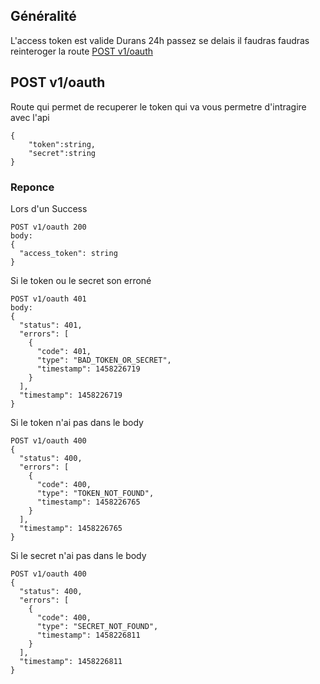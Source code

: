 ## Généralité
L'access token est valide Durans 24h passez se delais il faudras faudras reinteroger la route [POST v1/oauth]()


## POST v1/oauth
Route qui permet de recuperer le token qui va vous permetre d'intragire avec l'api 

```
{
    "token":string,
    "secret":string
}
```

### Reponce 

Lors d'un Success

```
POST v1/oauth 200
body: 
{
  "access_token": string
}
```

Si le token ou le secret son erroné

```
POST v1/oauth 401
body:
{
  "status": 401,
  "errors": [
    {
      "code": 401,
      "type": "BAD_TOKEN_OR_SECRET",
      "timestamp": 1458226719
    }
  ],
  "timestamp": 1458226719
}
```

Si le token n'ai pas dans le body

```
POST v1/oauth 400
{
  "status": 400,
  "errors": [
    {
      "code": 400,
      "type": "TOKEN_NOT_FOUND",
      "timestamp": 1458226765
    }
  ],
  "timestamp": 1458226765
}
```

Si le secret n'ai pas dans le body

```
POST v1/oauth 400
{
  "status": 400,
  "errors": [
    {
      "code": 400,
      "type": "SECRET_NOT_FOUND",
      "timestamp": 1458226811
    }
  ],
  "timestamp": 1458226811
}
```